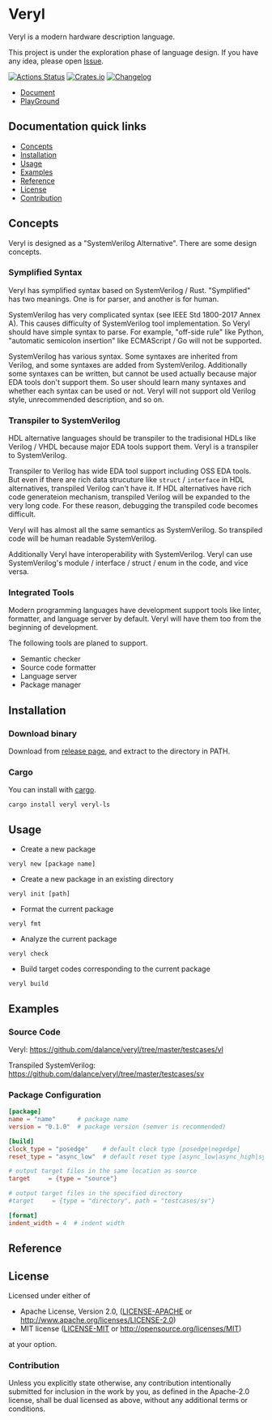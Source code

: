 # Veryl

Veryl is a modern hardware description language.

This project is under the exploration phase of language design.
If you have any idea, please open [Issue](https://github.com/dalance/veryl/issues).

[![Actions Status](https://github.com/dalance/veryl/workflows/Regression/badge.svg)](https://github.com/dalance/veryl/actions)
[![Crates.io](https://img.shields.io/crates/v/veryl.svg)](https://crates.io/crates/veryl)
[![Changelog](https://img.shields.io/badge/changelog-v0.1.11-green.svg)](https://github.com/dalance/veryl/blob/master/CHANGELOG.md)

* [Document](https://dalance.github.io/veryl/book)
* [PlayGround](https://dalance.github.io/veryl/playground)

## Documentation quick links

* [Concepts](#concepts)
* [Installation](#installation)
* [Usage](#usage)
* [Examples](#examples)
* [Reference](#reference)
* [License](#license)
* [Contribution](#contribution)

## Concepts

Veryl is designed as a "SystemVerilog Alternative".
There are some design concepts.

### Symplified Syntax

Veryl has symplified syntax based on SystemVerilog / Rust.
"Symplified" has two meanings. One is for parser, and another is for human.

SystemVerilog has very complicated syntax (see IEEE Std 1800-2017 Annex A).
This causes difficulty of SystemVerilog tool implementation.
So Veryl should have simple syntax to parse.
For example, "off-side rule" like Python, "automatic semicolon insertion" like ECMAScript / Go will not be supported.

SystemVerilog has various syntax. Some syntaxes are inherited from Verilog, and some syntaxes are added from SystemVerilog.
Additionally some syntaxes can be written, but cannot be used actually because major EDA tools don't support them.
So user should learn many syntaxes and whether each syntax can be used or not.
Veryl will not support old Verilog style, unrecommended description, and so on.

### Transpiler to SystemVerilog

HDL alternative languages should be transpiler to the tradisional HDLs like Verilog / VHDL because major EDA tools support them.
Veryl is a transpiler to SystemVerilog.

Transpiler to Verilog has wide EDA tool support including OSS EDA tools.
But even if there are rich data strucuture like `struct` / `interface` in HDL alternatives, transpiled Verilog can't have it.
If HDL alternatives have rich code generateion mechanism, transpiled Verilog will be expanded to the very long code.
For these reason, debugging the transpiled code becomes difficult.

Veryl will has almost all the same semantics as SystemVerilog.
So transpiled code will be human readable SystemVerilog.

Additionally Veryl have interoperability with SystemVerilog.
Veryl can use SystemVerilog's module / interface / struct / enum in the code, and vice versa.

### Integrated Tools

Modern programming languages have development support tools like linter, formatter, and language server by default.
Veryl will have them too from the beginning of development.

The following tools are planed to support.

* Semantic checker
* Source code formatter
* Language server
* Package manager

## Installation

### Download binary

Download from [release page](https://github.com/dalance/veryl/releases/latest), and extract to the directory in PATH.

### Cargo

You can install with [cargo](https://crates.io/crates/veryl).

```
cargo install veryl veryl-ls
```

## Usage

* Create a new package

```
veryl new [package name]
```

* Create a new package in an existing directory

```
veryl init [path]
```

* Format the current package

```
veryl fmt
```

* Analyze the current package

```
veryl check
```

* Build target codes corresponding to the current package

```
veryl build
```

## Examples

### Source Code

Veryl: https://github.com/dalance/veryl/tree/master/testcases/vl

Transpiled SystemVerilog: https://github.com/dalance/veryl/tree/master/testcases/sv

### Package Configuration

```toml
[package]
name = "name"      # package name
version = "0.1.0"  # package version (semver is recommended)

[build]
clock_type = "posedge"    # default clock type [posedge|negedge]
reset_type = "async_low"  # default reset type [async_low|async_high|sync_low|sync_high]

# output target files in the same location as source
target     = {type = "source"}

# output target files in the specified directory
#target     = {type = "directory", path = "testcases/sv"}

[format]
indent_width = 4  # indent width
```

## Reference

## License

Licensed under either of

 * Apache License, Version 2.0, ([LICENSE-APACHE](LICENSE-APACHE) or http://www.apache.org/licenses/LICENSE-2.0)
 * MIT license ([LICENSE-MIT](LICENSE-MIT) or http://opensource.org/licenses/MIT)

at your option.

### Contribution

Unless you explicitly state otherwise, any contribution intentionally
submitted for inclusion in the work by you, as defined in the Apache-2.0
license, shall be dual licensed as above, without any additional terms or
conditions.
